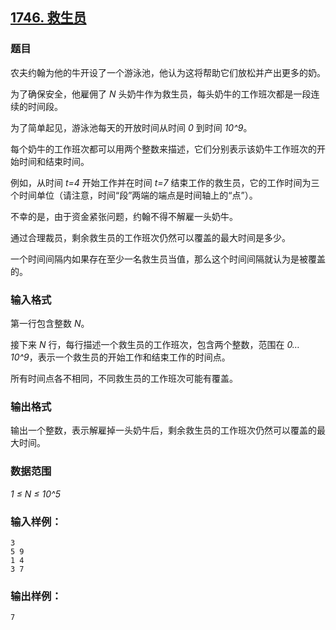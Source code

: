 ## [1746. 救生员](https://www.acwing.com/problem/content/1748/)

### 题目

农夫约翰为他的牛开设了一个游泳池，他认为这将帮助它们放松并产出更多的奶。

为了确保安全，他雇佣了 *N* 头奶牛作为救生员，每头奶牛的工作班次都是一段连续的时间段。

为了简单起见，游泳池每天的开放时间从时间 *0* 到时间 *10^9*。

每个奶牛的工作班次都可以用两个整数来描述，它们分别表示该奶牛工作班次的开始时间和结束时间。

例如，从时间 *t=4* 开始工作并在时间 *t=7* 结束工作的救生员，它的工作时间为三个时间单位（请注意，时间“段”两端的端点是时间轴上的“点”）。

不幸的是，由于资金紧张问题，约翰不得不解雇一头奶牛。

通过合理裁员，剩余救生员的工作班次仍然可以覆盖的最大时间是多少。

一个时间间隔内如果存在至少一名救生员当值，那么这个时间间隔就认为是被覆盖的。

### 输入格式

第一行包含整数 *N*。

接下来 *N* 行，每行描述一个救生员的工作班次，包含两个整数，范围在 *0…10^9*，表示一个救生员的开始工作和结束工作的时间点。

所有时间点各不相同，不同救生员的工作班次可能有覆盖。

### 输出格式

输出一个整数，表示解雇掉一头奶牛后，剩余救生员的工作班次仍然可以覆盖的最大时间。

### 数据范围

*1 ≤ N ≤ 10^5*

### 输入样例：

```
3
5 9
1 4
3 7
```

### 输出样例：

```
7
```
